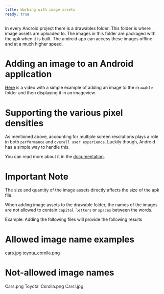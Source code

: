 ```yaml
---
title: Working with image assets
ready: true
---
```


In every Android project there is a drawables folder. This folder is where image assets are uploaded to. The images in this folder are packaged with the
apk when it is built. The android app can access these images offline and at a much higher speed.

# Adding an image to an Android application

[Here](https://www.youtube.com/watch?v=Ab7U7lqikfU) is a video with a simple example of adding an image to the `drawable` folder and then displaying it in an imageview.

# Supporting the various pixel densities

As mentioned above, accounting for multiple screen resolutions plays a role in both `performance` and `overall user experience`.
Luckily though, Android has a simple way to handle this.

You can read more about it in the [documentation](https://developer.android.com/training/multiscreen/screendensities).

# Important Note

The size and quantity of the image assets directly affects the size of the apk file.

When adding image assets to the drawable folder, the names of the images are not allowed to contain `capital letters` or `spaces` between the words.

Example: Adding the following files will provide the following results

# Allowed image name examples

cars.jpg
toyota_corolla.png

# Not-allowed image names

Cars.png
Toyotal Corolla.png
Cars!.jpg

